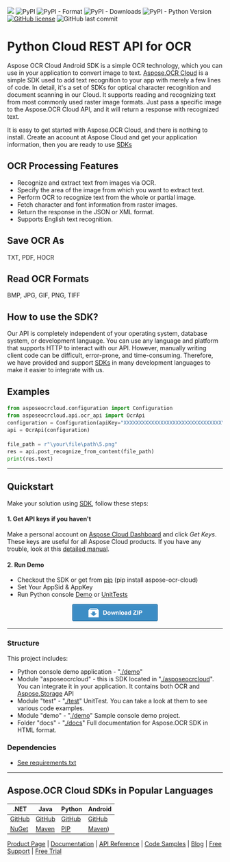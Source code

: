 ![](https://img.shields.io/badge/api-v3.0-lightgrey) ![PyPI](https://img.shields.io/pypi/v/aspose-ocr-cloud) ![PyPI - Format](https://img.shields.io/pypi/format/aspose-ocr-cloud) ![PyPI - Downloads](https://img.shields.io/pypi/dm/aspose-ocr-cloud) ![PyPI - Python Version](https://img.shields.io/pypi/pyversions/aspose-ocr-cloud) [![GitHub license](https://img.shields.io/github/license/aspose-ocr-cloud/aspose-ocr-cloud-python)](https://github.com/aspose-ocr-cloud/aspose-ocr-cloud-python/blob/master/LICENSE) ![GitHub last commit](https://img.shields.io/github/last-commit/Aspose-ocr-Cloud/aspose-ocr-cloud-python)

# Python Cloud REST API for OCR
Aspose OCR Cloud Android SDK is a simple OCR technology, which you can use in your application to convert image to text.
[Aspose.OCR Cloud](https://products.aspose.cloud/ocr/cloud) is a simple SDK used to add text recognition to your app with merely a few lines of code.
In detail, it's a set of SDKs for optical character recognition and document scanning in our Cloud. It supports reading and recognizing text from most commonly used raster image formats. Just pass a specific image to the Aspose.OCR Cloud API, and it will return a response with recognized text.

It is easy to get started with Aspose.OCR Cloud, and there is nothing to install. Create an account at Aspose Cloud and get your application information, then you are ready to use [SDKs](#asposeocr-cloud-sdks)

## OCR Processing Features
- Recognize and extract text from images via OCR.
- Specify the area of the image from which you want to extract text.
- Perform OCR to recognize text from the whole or partial image.
- Fetch character and font information from raster images.
- Return the response in the JSON or XML format.
- Supports English text recognition.

## Save OCR As
TXT, PDF, HOCR

## Read OCR Formats
BMP, JPG, GIF, PNG, TIFF

## How to use the SDK?

Our API is completely independent of your operating system, database system, or development language. You can use any language and platform that supports HTTP to interact with our API. However, manually writing client code can be difficult, error-prone, and time-consuming. Therefore, we have provided and support [SDKs](#asposeocr-cloud-sdks) in many development languages to make it easier to integrate with us.

## Examples

```python
from asposeocrcloud.configuration import Configuration
from asposeocrcloud.api.ocr_api import OcrApi
configuration = Configuration(apiKey="XXXXXXXXXXXXXXXXXXXXXXXXXXXXXXXX", appSid="XXXXXXXX-XXXX-XXXX-XXXX-XXXXXXXXXXXX")
api = OcrApi(configuration)

file_path = r"\your\file\path\5.png"
res = api.post_recognize_from_content(file_path)
print(res.text)
```
_________________________

## Quickstart

Make your solution using [SDK](#asposeocr-cloud-sdks), follow these steps:

#### 1. Get API keys if you haven't

Make a personal account on [Aspose Cloud Dashboard](https://dashboard.aspose.cloud/#/) and click _Get Keys_. These keys are useful for all Aspose Cloud products. If you have any trouble, look at this [detailed manual](https://docs.aspose.cloud/total/create-new-app-and-get-app-key-and-sid/).

#### 2. Run Demo

  * Checkout the SDK or get from [pip](https://pypi.org/project/aspose-ocr-cloud/) (pip install aspose-ocr-cloud)
  * Set Your AppSid & AppKey
  * Run Python console [Demo](./demo/run.py) or [UnitTests](./test/test_ocr_api.py)


<p align="center">
  <a title="Download ZIP" href="https://github.com/aspose-ocr-cloud/aspose-ocr-cloud-python/archive/master.zip">
     <img src="testdata/download.png" />
  </a>
</p>

---------------------------

### Structure

This project includes:   
- Python console demo application - "[./demo](./demo/run.py)"
- Module "asposeocrcloud" - this is SDK located in "[./asposeocrcloud](asposeocrcloud)". You can integrate it in your application. It contains both OCR and [Aspose.Storage](https://github.com/aspose-storage-cloud/) API
- Module "test" - "[./test](./test)" UnitTest. You can take a look at them to see various code examples.
- Module "demo" - "[./demo](./demo)" Sample console demo project.
- Folder "docs" - "[./docs](./docs)" Full documentation for Aspose.OCR SDK in HTML format.

### Dependencies
- [See requirements.txt](./requirements.txt)
_________________________

## Aspose.OCR Cloud SDKs in Popular Languages

| .NET | Java | Python| Android |
|---|---|---|---|
| [GitHub](https://github.com/aspose-ocr-cloud/aspose-ocr-cloud-dotnet) |[GitHub](https://github.com/aspose-ocr-cloud/aspose-ocr-cloud-java) | [GitHub](https://github.com/aspose-ocr-cloud/aspose-ocr-cloud-python)|[GitHub](https://github.com/aspose-ocr-cloud/aspose-ocr-cloud-android)|
| [NuGet](https://www.nuget.org/packages/Aspose.ocr-Cloud/)| [Maven](https://repository.aspose.cloud/webapp/#/artifacts/browse/tree/General/repo/com/aspose/aspose-ocr-cloud) | [PIP](https://pypi.org/project/aspose-ocr-cloud/) | [Maven](https://repository.aspose.cloud/webapp/#/artifacts/browse/tree/General/repo/com/aspose/aspose-ocr-cloud)) |

[Product Page](https://products.aspose.cloud/ocr/python) | [Documentation](https://docs.aspose.cloud/display/ocrcloud/Home) | [API Reference](https://apireference.aspose.cloud/ocr/) | [Code Samples](https://github.com/aspose-ocr-cloud/aspose-ocr-cloud-python) | [Blog](https://blog.aspose.cloud/category/ocr/) | [Free Support](https://forum.aspose.cloud/c/ocr) | [Free Trial](https://dashboard.aspose.cloud/#/apps)
